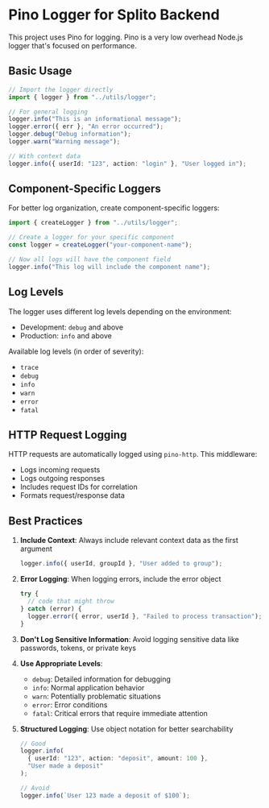 # Pino Logger for Splito Backend

This project uses Pino for logging. Pino is a very low overhead Node.js logger that's focused on performance.

## Basic Usage

```typescript
// Import the logger directly
import { logger } from "../utils/logger";

// For general logging
logger.info("This is an informational message");
logger.error({ err }, "An error occurred");
logger.debug("Debug information");
logger.warn("Warning message");

// With context data
logger.info({ userId: "123", action: "login" }, "User logged in");
```

## Component-Specific Loggers

For better log organization, create component-specific loggers:

```typescript
import { createLogger } from "../utils/logger";

// Create a logger for your specific component
const logger = createLogger("your-component-name");

// Now all logs will have the component field
logger.info("This log will include the component name");
```

## Log Levels

The logger uses different log levels depending on the environment:

- Development: `debug` and above
- Production: `info` and above

Available log levels (in order of severity):

- `trace`
- `debug`
- `info`
- `warn`
- `error`
- `fatal`

## HTTP Request Logging

HTTP requests are automatically logged using `pino-http`. This middleware:

- Logs incoming requests
- Logs outgoing responses
- Includes request IDs for correlation
- Formats request/response data

## Best Practices

1. **Include Context**: Always include relevant context data as the first argument

   ```typescript
   logger.info({ userId, groupId }, "User added to group");
   ```

2. **Error Logging**: When logging errors, include the error object

   ```typescript
   try {
     // code that might throw
   } catch (error) {
     logger.error({ error, userId }, "Failed to process transaction");
   }
   ```

3. **Don't Log Sensitive Information**: Avoid logging sensitive data like passwords, tokens, or private keys

4. **Use Appropriate Levels**:

   - `debug`: Detailed information for debugging
   - `info`: Normal application behavior
   - `warn`: Potentially problematic situations
   - `error`: Error conditions
   - `fatal`: Critical errors that require immediate attention

5. **Structured Logging**: Use object notation for better searchability

   ```typescript
   // Good
   logger.info(
     { userId: "123", action: "deposit", amount: 100 },
     "User made a deposit"
   );

   // Avoid
   logger.info(`User 123 made a deposit of $100`);
   ```
